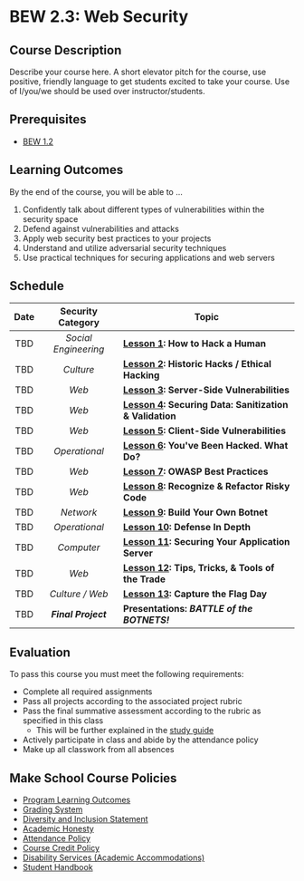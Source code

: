 # BEW 2.3: Web Security

## Course Description

Describe your course here. A short elevator pitch for the course, use positive, friendly language to get students excited to take your course. Use of I/you/we should be used over instructor/students.

## Prerequisites

- [BEW 1.2](https://make.sc/bew1.2)

## Learning Outcomes

By the end of the course, you will be able to ...

1. Confidently talk about different types of vulnerabilities within the security space
1. Defend against vulnerabilities and attacks
1. Apply web security best practices to your projects
1. Understand and utilize adversarial security techniques
1. Use practical techniques for securing applications and web servers

## Schedule

| Date  |  Security Category   | Topic                                                    |
| :---: | :------------------: | -------------------------------------------------------- |
|  TBD  | _Social Engineering_ | **[Lesson 1]: How to Hack a Human**                      |
|  TBD  |      _Culture_       | **[Lesson 2]: Historic Hacks / Ethical Hacking**         |
|  TBD  |        _Web_         | **[Lesson 3]: Server-Side Vulnerabilities**              |
|  TBD  |        _Web_         | **[Lesson 4]: Securing Data: Sanitization & Validation** |
|  TBD  |        _Web_         | **[Lesson 5]: Client-Side Vulnerabilities**              |
|  TBD  |    _Operational_     | **[Lesson 6]: You've Been Hacked. What Do?**             |
|  TBD  |        _Web_         | **[Lesson 7]: OWASP Best Practices**                     |
|  TBD  |        _Web_         | **[Lesson 8]: Recognize & Refactor Risky Code**          |
|  TBD  |      _Network_       | **[Lesson 9]: Build Your Own Botnet**                    |
|  TBD  |    _Operational_     | **[Lesson 10]: Defense In Depth**                        |
|  TBD  |      _Computer_      | **[Lesson 11]: Securing Your Application Server**        |
|  TBD  |        _Web_         | **[Lesson 12]: Tips, Tricks, & Tools of the Trade**      |  |
|  TBD  |   _Culture / Web_    | **[Lesson 13]: Capture the Flag Day**                    |
|  TBD  | _**Final Project**_  | **Presentations: _BATTLE of the BOTNETS!_**              |

[Lesson 1]: Lessons/Lesson1.md
[Lesson 2]: Lessons/Lesson2.md
[Lesson 3]: Lessons/Lesson3.md
[Lesson 4]: Lessons/Lesson4.md
[Lesson 5]: Lessons/Lesson5.md
[Lesson 6]: Lessons/Lesson6.md
[Lesson 7]: Lessons/Lesson7.md
[Lesson 8]: Lessons/Lesson8.md
[Lesson 9]: Lessons/Lesson9.md
[Lesson 10]: Lessons/Lesson10.md
[Lesson 11]: Lessons/Lesson11.md
[Lesson 12]: Lessons/Lesson12.md
[Lesson 13]: Lessons/Lesson13.md

<!--
## Class Assignments

### Tutorials

- [Do Cool Stuff Tutorial]()

### Projects

- [Project](Assignments/Project.md)
  - [Rubric](Assignments/Rubric.md)
-->

## Evaluation

To pass this course you must meet the following requirements:

- Complete all required assignments
- Pass all projects according to the associated project rubric
- Pass the final summative assessment according to the rubric as specified in this class
    - This will be further explained in the [study guide](Resources/StudyGuide.md)
- Actively participate in class and abide by the attendance policy
- Make up all classwork from all absences

## Make School Course Policies

- [Program Learning Outcomes](https://make.sc/program-learning-outcomes)
- [Grading System](https://make.sc/grading-system)
- [Diversity and Inclusion Statement](https://make.sc/diversity-and-inclusion-statement)
- [Academic Honesty](https://make.sc/academic-honesty-policy)
- [Attendance Policy](https://make.sc/attendance-policy)
- [Course Credit Policy](https://make.sc/course-credit-policy)
- [Disability Services (Academic Accommodations)](https://make.sc/disability-services)
- [Student Handbook](https://make.sc/student-handbook)
